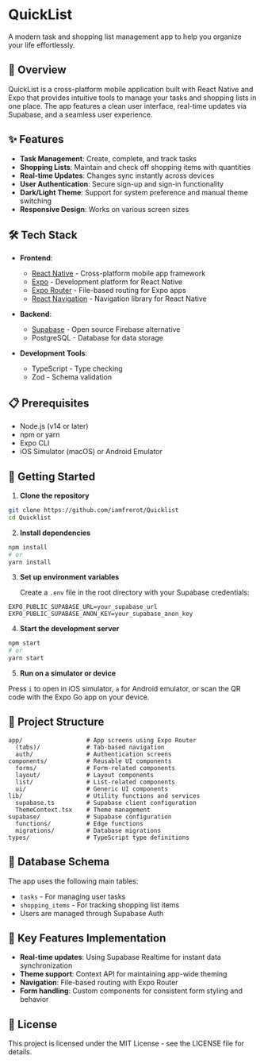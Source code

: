 # QuickList

A modern task and shopping list management app to help you organize your life
effortlessly.

## 📱 Overview

QuickList is a cross-platform mobile application built with React Native and
Expo that provides intuitive tools to manage your tasks and shopping lists in
one place. The app features a clean user interface, real-time updates via
Supabase, and a seamless user experience.

## ✨ Features

- **Task Management**: Create, complete, and track tasks
- **Shopping Lists**: Maintain and check off shopping items with quantities
- **Real-time Updates**: Changes sync instantly across devices
- **User Authentication**: Secure sign-up and sign-in functionality
- **Dark/Light Theme**: Support for system preference and manual theme switching
- **Responsive Design**: Works on various screen sizes

## 🛠️ Tech Stack

- **Frontend**:

  - [React Native](https://reactnative.dev/) - Cross-platform mobile app
    framework
  - [Expo](https://expo.dev/) - Development platform for React Native
  - [Expo Router](https://docs.expo.dev/router/introduction/) - File-based
    routing for Expo apps
  - [React Navigation](https://reactnavigation.org/) - Navigation library for
    React Native

- **Backend**:

  - [Supabase](https://supabase.com/) - Open source Firebase alternative
  - PostgreSQL - Database for data storage

- **Development Tools**:
  - TypeScript - Type checking
  - Zod - Schema validation

## 📋 Prerequisites

- Node.js (v14 or later)
- npm or yarn
- Expo CLI
- iOS Simulator (macOS) or Android Emulator

## 🚀 Getting Started

1. **Clone the repository**

```bash
git clone https://github.com/iamfrerot/Quicklist
cd Quicklist
```

2. **Install dependencies**

```bash
npm install
# or
yarn install
```

3. **Set up environment variables**

   Create a `.env` file in the root directory with your Supabase credentials:

```
EXPO_PUBLIC_SUPABASE_URL=your_supabase_url
EXPO_PUBLIC_SUPABASE_ANON_KEY=your_supabase_anon_key
```

4. **Start the development server**

```bash
npm start
# or
yarn start
```

5. **Run on a simulator or device**

Press `i` to open in iOS simulator, `a` for Android emulator, or scan the QR
code with the Expo Go app on your device.

## 📁 Project Structure

```
app/                  # App screens using Expo Router
  (tabs)/             # Tab-based navigation
  auth/               # Authentication screens
components/           # Reusable UI components
  forms/              # Form-related components
  layout/             # Layout components
  list/               # List-related components
  ui/                 # Generic UI components
lib/                  # Utility functions and services
  supabase.ts         # Supabase client configuration
  ThemeContext.tsx    # Theme management
supabase/             # Supabase configuration
  functions/          # Edge functions
  migrations/         # Database migrations
types/                # TypeScript type definitions
```

## 📝 Database Schema

The app uses the following main tables:

- `tasks` - For managing user tasks
- `shopping_items` - For tracking shopping list items
- Users are managed through Supabase Auth

## 🧩 Key Features Implementation

- **Real-time updates**: Using Supabase Realtime for instant data
  synchronization
- **Theme support**: Context API for maintaining app-wide theming
- **Navigation**: File-based routing with Expo Router
- **Form handling**: Custom components for consistent form styling and behavior

## 📄 License

This project is licensed under the MIT License - see the LICENSE file for
details.
